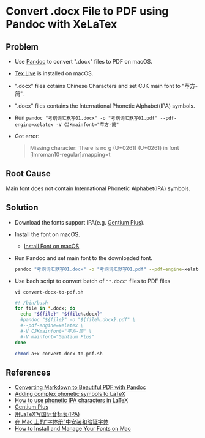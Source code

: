 # Convert .docx File to PDF using Pandoc with XeLaTex

## Problem
* Use [Pandoc](https://pandoc.org/) to convert ".docx" files to PDF on macOS.
* [Tex Live](https://tug.org/texlive/) is installed on macOS.
* ".docx" files cotains Chinese Characters and set CJK main font to "苹方-简".
* ".docx" files contains the International Phonetic Alphabet(IPA) symbols.
* Run `pandoc "考纲词汇默写01.docx" -o "考纲词汇默写01.pdf" --pdf-engine=xelatex -V CJKmainfont="苹方-简"`
* Got error:

  > Missing character: There is no ɡ (U+0261) (U+0261) in font [lmroman10-regular]:mapping=t

## Root Cause
Main font does not contain International Phonetic Alphabet(IPA) symbols.

## Solution
* Download the fonts support IPA(e.g. [Gentium Plus](https://software.sil.org/gentium/)).
* Install the font on macOS.
  * [Install Font on macOS](https://github.com/northbright/Notes/blob/master/macos/font/install-font-on-macos.md)
* Run Pandoc and set main font to the downloaded font.

  ```bash
  pandoc "考纲词汇默写01.docx" -o "考纲词汇默写01.pdf" --pdf-engine=xelatex -V CJKmainfont="苹方-简" -V mainfont="Gentium Plus"
  ```

* Use bach script to convert batch of `"*.docx"` files to PDF files

  ```
  vi convert-docx-to-pdf.sh
  ```

  ```bash
  #! /bin/bash
  for file in *.docx; do
    echo "${file}" "${file%.docx}"
    #pandoc "${file}" -o "${file%.docx}.pdf" \
    #--pdf-engine=xelatex \
    #-V CJKmainfont="苹方-简" \
    #-V mainfont="Gentium Plus" 
  done
  ```

  ```bash
  chmod a+x convert-docx-to-pdf.sh
  ```

## References
* [Converting Markdown to Beautiful PDF with Pandoc](https://jdhao.github.io/2019/05/30/markdown2pdf_pandoc/)
* [Adding complex phonetic symbols to LaTeX](https://tex.stackexchange.com/questions/304284/adding-complex-phonetic-symbols-to-latex)
* [How to use phonetic IPA characters in LaTeX](https://tex.stackexchange.com/questions/36542/how-to-use-phonetic-ipa-characters-in-latex)
* [Gentium Plus](https://software.sil.org/gentium/)
* [用LaTeX写国际音标表(IPA)](https://zhuanlan.zhihu.com/p/33739821)
* [在 Mac 上的“字体册”中安装和验证字体](https://support.apple.com/zh-cn/guide/font-book/fntbk1000/mac)
* [How to Install and Manage Your Fonts on Mac](https://www.howtogeek.com/install-manage-mac-fonts/)
